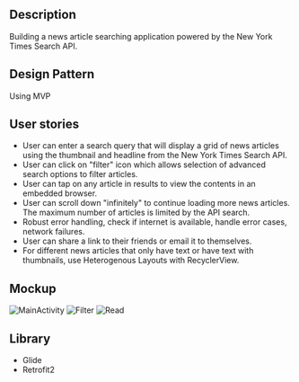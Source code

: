 ## Description 
Building a news article searching application powered by the New York Times Search API.

## Design Pattern
Using MVP

## User stories
- User can enter a search query that will display a grid of news articles using the thumbnail and headline from the New York Times Search API.
- User can click on "filter" icon which allows selection of advanced search options to filter articles. 
- User can tap on any article in results to view the contents in an embedded browser.
- User can scroll down "infinitely" to continue loading more news articles. The maximum number of articles is limited by the API search.
- Robust error handling, check if internet is available, handle error cases, network failures. 
- User can share a link to their friends or email it to themselves.
- For different news articles that only have text or have text with thumbnails, use Heterogenous Layouts with RecyclerView.

## Mockup
![MainActivity](https://user-images.githubusercontent.com/38346869/59287721-7196b600-8c9c-11e9-9c75-42baf6415236.PNG)
![Filter](https://user-images.githubusercontent.com/38346869/59287723-722f4c80-8c9c-11e9-9ef5-b295dd62695c.PNG)
![Read](https://user-images.githubusercontent.com/38346869/59287721-7196b600-8c9c-11e9-9c75-42baf6415236.PNG)

## Library 
- Glide
- Retrofit2
